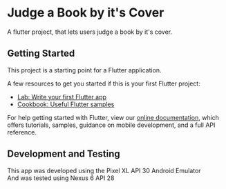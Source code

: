 # Judge a Book by it's Cover

A flutter project, that lets users judge a book by it's cover.

## Getting Started

This project is a starting point for a Flutter application.

A few resources to get you started if this is your first Flutter project:

- [Lab: Write your first Flutter app](https://flutter.dev/docs/get-started/codelab)
- [Cookbook: Useful Flutter samples](https://flutter.dev/docs/cookbook)

For help getting started with Flutter, view our
[online documentation](https://flutter.dev/docs), which offers tutorials,
samples, guidance on mobile development, and a full API reference.

## Development and Testing

This app was developed using the Pixel XL API 30 Android Emulator \
And was tested using Nexus 6 API 28

